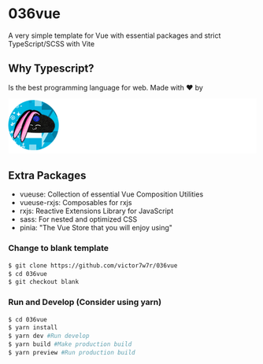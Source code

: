 # 036vue

A very simple template for Vue with essential packages and strict TypeScript/SCSS with Vite

## Why Typescript?

Is the best programming language for web. Made with ❤️ by

![Alt text](src/assets/brandwhite.png?raw=true "Title")

## Extra Packages

- vueuse: Collection of essential Vue Composition Utilities
- vueuse-rxjs: Composables for rxjs
- rxjs: Reactive Extensions Library for JavaScript
- sass: For nested and optimized CSS
- pinia: "The Vue Store that you will enjoy using"

### Change to blank template

``` bash
$ git clone https://github.com/victor7w7r/036vue
$ cd 036vue
$ git checkout blank
```

### Run and Develop (Consider using yarn)

``` bash
$ cd 036vue
$ yarn install
$ yarn dev #Run develop
$ yarn build #Make production build
$ yarn preview #Run production build
```
